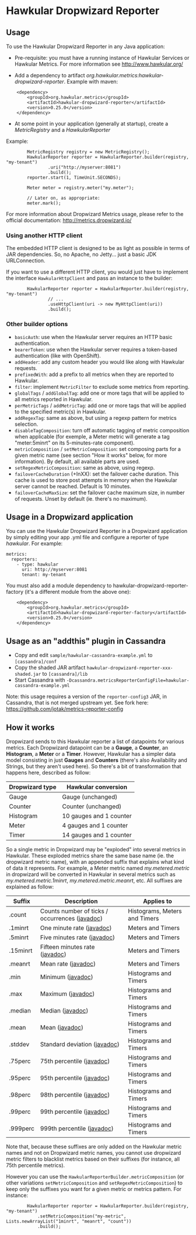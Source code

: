 # Hawkular Dropwizard Reporter

## Usage

To use the Hawkular Dropwizard Reporter in any Java application:

* Pre-requisite: you must have a running instance of Hawkular Services or Hawkular Metrics. For more information see http://www.hawkular.org/

* Add a dependency to artifact _org.hawkular.metrics:hawkular-dropwizard-reporter_. Example with maven:
````
    <dependency>
        <groupId>org.hawkular.metrics</groupId>
        <artifactId>hawkular-dropwizard-reporter</artifactId>
        <version>0.25.0</version>
    </dependency>
````

* At some point in your application (generally at startup), create a _MetricRegistry_ and a _HawkularReporter_

Example:
````
        MetricRegistry registry = new MetricRegistry();
        HawkularReporter reporter = HawkularReporter.builder(registry, "my-tenant")
                .uri("http://myserver:8081")
                .build();
        reporter.start(1, TimeUnit.SECONDS);

        Meter meter = registry.meter("my.meter");

        // Later on, as appropriate:
        meter.mark();
````

For more information about Dropwizard Metrics usage, please refer to the official documentation: http://metrics.dropwizard.io/

### Using another HTTP client

The embedded HTTP client is designed to be as light as possible in terms of JAR dependencies. So, no Apache, no
Jetty... just a basic JDK URLConnection.

If you want to use a different HTTP client, you would just have to implement the interface `HawkularHttpClient` and pass an instance to the builder:
````
        HawkularReporter reporter = HawkularReporter.builder(registry, "my-tenant")
                // ...
                .useHttpClient(uri -> new MyHttpClient(uri))
                .build();
````

### Other builder options

* `basicAuth`: use when the Hawkular server requires an HTTP basic authentication.
* `bearerToken`: use when the Hawkular server requires a token-based authentication (like with OpenShift).
* `addHeader`: add any custom header you would like along with Hawkular requests.
* `prefixedWith`: add a prefix to all metrics when they are reported to Hawkular.
* `filter`: implement `MetricFilter` to exclude some metrics from reporting.
* `globalTags` / `addGlobalTag`: add one or more tags that will be applied to all metrics reported in Hawkular.
* `perMetricTags` / `addMetricTag`: add one or more tags that will be applied to the specified metric(s) in Hawkular.
* `addRegexTag`: same as above, but using a regexp pattern for metrics selection.
* `disableTagComposition`: turn off automatic tagging of metric composition when applicable (for exemple, a Meter metric will generate a tag "meter:5minrt" on its 5-minutes-rate component).
* `metricComposition` / `setMetricComposition`: set composing parts for a given metric name (see section "How it works" below, for more information). By default, all available parts are used.
* `setRegexMetricComposition`: same as above, using regexp.
* `failoverCacheDuration` (+InXX): set the failover cache duration. This cache is used to store post attempts in memory when the Hawkular server cannot be reached. Default is 10 minutes.
* `failoverCacheMaxSize`: set the failover cache maximum size, in number of requests. Unset by default (ie. there's no maximum).

## Usage in a Dropwizard application

You can use the Hawkular Dropwizard Reporter in a Dropwizard application by simply editing your app .yml file and
configure a reporter of type _hawkular_. For example:
````
metrics:
  reporters:
    - type: hawkular
      uri: http://myserver:8081
      tenant: my-tenant
````

You must also add a module dependency to hawkular-dropwizard-reporter-factory (it's a different module from the
 above one):
````
    <dependency>
        <groupId>org.hawkular.metrics</groupId>
        <artifactId>hawkular-dropwizard-reporter-factory</artifactId>
        <version>0.25.0</version>
    </dependency>
````

## Usage as an "addthis" plugin in Cassandra

* Copy and edit `sample/hawkular-cassandra-example.yml` to `[cassandra]/conf`
* Copy the shaded JAR artifact `hawkular-dropwizard-reporter-xxx-shaded.jar` to `[cassandra]/lib`
* Start Cassandra with `-Dcassandra.metricsReporterConfigFile=hawkular-cassandra-example.yml`

Note: this usage requires a version of the `reporter-config3` JAR, in Cassandra, that is not merged upstream yet. See
 fork here: https://github.com/jotak/metrics-reporter-config

## How it works

Dropwizard sends to this Hawkular reporter a list of datapoints for various metrics. Each Dropwizard datapoint can be
a **Gauge**, a **Counter**, an **Histogram**, a **Meter** or a **Timer**. However, Hawkular has a simpler data model
consisting in just **Gauges** and **Counters** (there's also Availability and Strings, but they aren't used here). So
there's a bit of transformation that happens here, described as follow:

Dropwizard type | Hawkular conversion
--------------- | -------------------
Gauge           | Gauge (unchanged)
Counter         | Counter (unchanged)
Histogram       | 10 gauges and 1 counter
Meter           | 4 gauges and 1 counter
Timer           | 14 gauges and 1 counter

So a single metric in Dropwizard may be "exploded" into several metrics in Hawkular. These exploded metrics share
the same base name (ie. the dropwizard metric name), with an appended suffix that explains what kind of data it represents.
For example, a Meter metric named _my.metered.metric_ in dropwizard will be converted in Hawkular in several metrics
such as _my.metered.metric.1minrt_, _my.metered.metric.meanrt_, etc. All suffixes are explained as follow:

Suffix | Description | Applies to
------ | ----------- | ----------
.count | Counts number of ticks / occurrences ([javadoc](http://metrics.dropwizard.io/3.1.0/apidocs/com/codahale/metrics/Metered.html#getCount--)) | Histograms, Meters and Timers
.1minrt | One minute rate ([javadoc](http://metrics.dropwizard.io/3.1.0/apidocs/com/codahale/metrics/Metered.html#getOneMinuteRate--)) | Meters and Timers
.5minrt | Five minutes rate ([javadoc](http://metrics.dropwizard.io/3.1.0/apidocs/com/codahale/metrics/Metered.html#getFiveMinuteRate--)) | Meters and Timers
.15minrt | Fifteen minutes rate ([javadoc](http://metrics.dropwizard.io/3.1.0/apidocs/com/codahale/metrics/Metered.html#getFifteenMinuteRate--)) | Meters and Timers
.meanrt | Mean rate ([javadoc](http://metrics.dropwizard.io/3.1.0/apidocs/com/codahale/metrics/Metered.html#getMeanRate--)) | Meters and Timers
.min | Minimum ([javadoc](http://metrics.dropwizard.io/3.1.0/apidocs/com/codahale/metrics/Snapshot.html#getMin--)) | Histograms and Timers
.max | Maximum ([javadoc](http://metrics.dropwizard.io/3.1.0/apidocs/com/codahale/metrics/Snapshot.html#getMax--)) | Histograms and Timers
.median | Median ([javadoc](http://metrics.dropwizard.io/3.1.0/apidocs/com/codahale/metrics/Snapshot.html#getMedian--)) | Histograms and Timers
.mean | Mean ([javadoc](http://metrics.dropwizard.io/3.1.0/apidocs/com/codahale/metrics/Snapshot.html#getMean--)) | Histograms and Timers
.stddev | Standard deviation ([javadoc](http://metrics.dropwizard.io/3.1.0/apidocs/com/codahale/metrics/Snapshot.html#getStdDev--)) | Histograms and Timers
.75perc | 75th percentile ([javadoc](http://metrics.dropwizard.io/3.1.0/apidocs/com/codahale/metrics/Snapshot.html#get75thPercentile--)) | Histograms and Timers
.95perc | 95th percentile ([javadoc](http://metrics.dropwizard.io/3.1.0/apidocs/com/codahale/metrics/Snapshot.html#get95thPercentile--)) | Histograms and Timers
.98perc | 98th percentile ([javadoc](http://metrics.dropwizard.io/3.1.0/apidocs/com/codahale/metrics/Snapshot.html#get98thPercentile--)) | Histograms and Timers
.99perc | 99th percentile ([javadoc](http://metrics.dropwizard.io/3.1.0/apidocs/com/codahale/metrics/Snapshot.html#get99thPercentile--)) | Histograms and Timers
.999perc | 999th percentile ([javadoc](http://metrics.dropwizard.io/3.1.0/apidocs/com/codahale/metrics/Snapshot.html#get999thPercentile--)) | Histograms and Timers

Note that, because these suffixes are only added on the Hawkular metric names and not on Dropwizard metric names, you
cannot use dropwizard metric filters to blacklist metrics based on their suffixes (for instance, all 75th percentile metrics).

However you can use the `HawkularReporterBuilder.metricComposition` (or other variations `setMetricComposition` and `setRegexMetricComposition`) to keep only the suffixes you want for a given metric or metrics pattern.
For instance:
````
        HawkularReporter reporter = HawkularReporter.builder(registry, "my-tenant")
            .setMetricComposition("my-metric", Lists.newArrayList("1minrt", "meanrt", "count"))
            .build();
````
